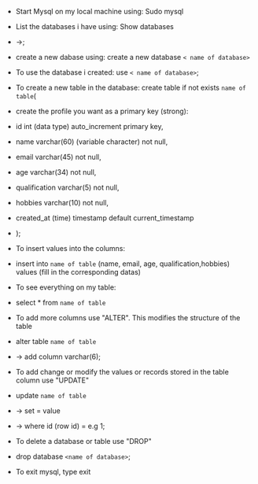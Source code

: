 * Start Mysql on my local machine using: Sudo mysql
* List the databases i have using: Show databases
* ->;

* create a new dabase using: create a new database `< name of database>`
* To use the database i created: use ` < name of database> `;
* To create a new table in the database: create table if not exists ` name of table `(

* create the profile you want as a primary key (strong): 
* id int (data type) auto_increment primary key,
* name varchar(60) (variable character) not null,
* email varchar(45) not null,
* age varchar(34) not null,
* qualification varchar(5) not null,
* hobbies varchar(10) not null,
* created_at (time) timestamp default current_timestamp
* );

* To insert values into the columns: 
* insert into ` name of table ` (name, email, age, qualification,hobbies) values (fill in the corresponding datas)
* To see everything on my table:
* select * from ` name of table `

* To add more columns use "ALTER". This modifies the structure of the table
* alter table `name of table`
* -> add column <name of new column> varchar(6);

* To add change or modify the values or records stored in the table column use "UPDATE"
* update `name of table`
* -> set <name of column> = value
* -> where id (row id) = e.g 1;

* To delete a database or table use "DROP"
* drop database `<name of database>`;

* To exit mysql, type exit
